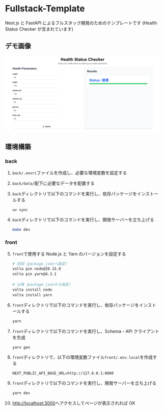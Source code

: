 # Fullstack-Template

Next.js と FastAPI によるフルスタック開発のためのテンプレートです (Health Status Checker が含まれています)

## デモ画像

![demo](/images/health_status_checker.png)

## 環境構築

### back

1. `back/.envrc`ファイルを作成し、必要な環境変数を設定する

2. `back/data/`配下に必要なデータを配置する

3. `back`ディレクトリで以下のコマンドを実行し、依存パッケージをインストールする

   ```bash
   uv sync
   ```

4. `back`ディレクトリで以下のコマンドを実行し、開発サーバーを立ち上げる
   ```bash
   make dev
   ```

### front

5. `front`で使用する Node.js と Yarn のバージョンを設定する

   ```bash
   # 初回（package.jsonへ固定）
   volta pin node@20.15.0
   volta pin yarn@4.3.1

   # 以降（package.jsonから指定）
   volta install node
   volta install yarn
   ```

6. `front`ディレクトリで以下のコマンドを実行し、依存パッケージをインストールする

   ```bash
   yarn
   ```

7. `front`ディレクトリで以下のコマンドを実行し、Schema・API クライアントを生成

   ```bash
   yarn gen
   ```

8. `front`ディレクトリで、以下の環境変数ファイル`front/.env.local`を作成する

   ```
   NEXT_PUBLIC_API_BASE_URL=http://127.0.0.1:8000
   ```

9. `front`ディレクトリで以下のコマンドを実行し、開発サーバーを立ち上げる

   ```bash
   yarn dev
   ```

10. [http://localhost:3000](http://localhost:3000)へアクセスしてページが表示されれば OK
